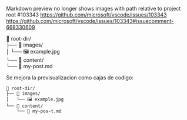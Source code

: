  Markdown preview no longer shows images with path relative to project root #103343 
https://github.com/microsoft/vscode/issues/103343
https://github.com/microsoft/vscode/issues/103343#issuecomment-668330609


📁 root-dir/  
├── 📁 images/  
│   └── 🖼️ example.jpg  
└── 📁 content/  
    └── 📄 my-post.md  
    
    
Se mejora la previsualizacion como cajas de codigo:


    📁 root-dir/  
    ├── 📁 images/  
    │   └── 🖼️ example.jpg  
    └── 📁 content/  
        └── 📄 my-pos-t.md  


